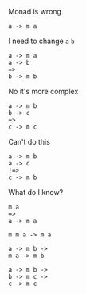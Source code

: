Monad is wrong

```
a -> m a
```

I need to change `a` `b`

```
a -> m a
a -> b
=>
b -> m b
```

No it's more complex

```
a -> m b
b -> c
=>
c -> m c
```

Can't do this

```
a -> m b
a -> c
!=>
c -> m b
```

What do I know?

```
m a
=>
a -> m a

m m a -> m a

a -> m b ->
m a -> m b

a -> m b ->
b -> m c -> 
c -> m c
```
